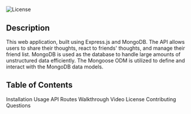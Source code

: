 # 
![License](https://img.shields.io/badge/License-MIT-yellow.svg)



## Description

This web application, built using Express.js and MongoDB. The API allows users to share their thoughts, react to friends' thoughts, and manage their friend list. MongoDB is used as the database to handle large amounts of unstructured data efficiently. The Mongoose ODM is utilized to define and interact with the MongoDB data models.

## Table of Contents

Installation
Usage
API Routes
Walkthrough Video
License
Contributing
Questions
